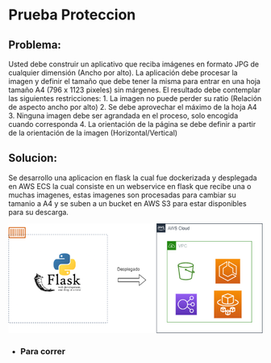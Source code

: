 # Prueba Proteccion

## Problema:

Usted debe construir un aplicativo que reciba imágenes en formato JPG de cualquier dimensión (Ancho por alto). La
      aplicación debe procesar la imagen y definir el tamaño que debe tener la misma para entrar en una hoja tamaño A4 (796
      x 1123 pixeles) sin márgenes. El resultado debe contemplar las siguientes restricciones:
      1. La imagen no puede perder su ratio (Relación de aspecto ancho por alto)
      2. Se debe aprovechar el máximo de la hoja A4
      3. Ninguna imagen debe ser agrandada en el proceso, solo encogida cuando corresponda
      4. La orientación de la página se debe definir a partir de la orientación de la imagen (Horizontal/Vertical)
      
## Solucion:

Se desarrollo una aplicacion en flask la cual fue dockerizada y desplegada en AWS ECS la cual 
        consiste en un webservice en flask que recibe una o muchas imagenes, estas imagenes son procesadas
        para cambiar su tamanio a A4 y se suben a un bucket en AWS S3 para estar disponibles para su
        descarga.
        
![arquitectura.png](uploads/arquitectura.png)        
                
-  ### Para correr
```docker compose up 
```        
        
        
        